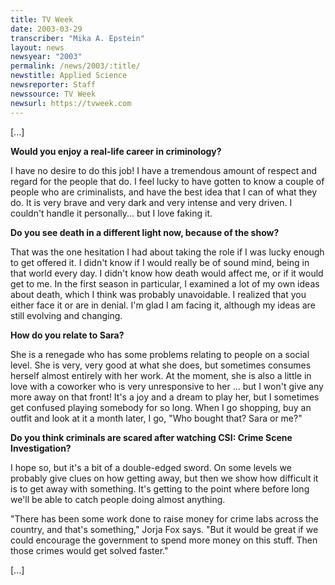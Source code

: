 ```yaml
---
title: TV Week
date: 2003-03-29
transcriber: "Mika A. Epstein"
layout: news
newsyear: "2003"
permalink: /news/2003/:title/
newstitle: Applied Science
newsreporter: Staff
newssource: TV Week
newsurl: https://tvweek.com
---
```


[...]

**Would you enjoy a real-life career in criminology?**

I have no desire to do this job! I have a tremendous amount of respect and regard for the people that do. I feel lucky to have gotten to know a couple of people who are criminalists, and have the best idea that I can of what they do. It is very brave and very dark and very intense and very driven. I couldn't handle it personally... but I love faking it.

**Do you see death in a different light now, because of the show?**

That was the one hesitation I had about taking the role if I was lucky enough to get offered it. I didn't know if I would really be of sound mind, being in that world every day. I didn't know how death would affect me, or if it would get to me. In the first season in particular, I examined a lot of my own ideas about death, which I think was probably unavoidable. I realized that you either face it or are in denial. I'm glad I am facing it, although my ideas are still evolving and changing.

**How do you relate to Sara?**

She is a renegade who has some problems relating to people on a social level. She is very, very good at what she does, but sometimes consumes herself almost entirely with her work. At the moment, she is also a little in love with a coworker who is very unresponsive to her ... but I won't give any more away on that front! It's a joy and a dream to play her, but I sometimes get confused playing somebody for so long. When I go shopping, buy an outfit and look at it a month later, I go, "Who bought that? Sara or me?"

**Do you think criminals are scared after watching CSI: Crime Scene Investigation?**

I hope so, but it's a bit of a double-edged sword. On some levels we probably give clues on how getting away, but then we show how difficult it is to get away with something. It's getting to the point where before long we'll be able to catch people doing almost anything.

"There has been some work done to raise money for crime labs across the country, and that's something," Jorja Fox says. "But it would be great if we could encourage the government to spend more money on this stuff. Then those crimes would get solved faster."

[...]
